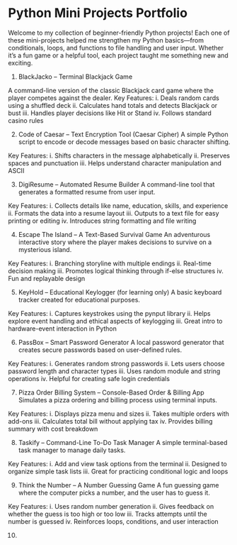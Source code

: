 # Python Mini Projects Portfolio
 
Welcome to my collection of beginner-friendly Python projects! Each one of these mini-projects helped me strengthen my Python basics—from conditionals, loops, and functions to file handling and user input. Whether it’s a fun game or a helpful tool, each project taught me something new and exciting.

1. BlackJacko – Terminal Blackjack Game

A command-line version of the classic Blackjack card game where the player competes against the dealer.
Key Features:
 i. Deals random cards using a shuffled deck
 ii. Calculates hand totals and detects Blackjack or bust
 iii. Handles player decisions like Hit or Stand
 iv. Follows standard casino rules

2. Code of Caesar – Text Encryption Tool (Caesar Cipher)
A simple Python script to encode or decode messages based on basic character shifting.

Key Features:
  i. Shifts characters in the message alphabetically
  ii. Preserves spaces and punctuation
  iii. Helps understand character manipulation and ASCII

3. DigiResume – Automated Resume Builder
A command-line tool that generates a formatted resume from user input.

Key Features:
 i. Collects details like name, education, skills, and experience
 ii. Formats the data into a resume layout
 iii. Outputs to a text file for easy printing or editing
 iv. Introduces string formatting and file writing

4. Escape The Island – A Text-Based Survival Game
An adventurous interactive story where the player makes decisions to survive on a mysterious island.

Key Features:
 i. Branching storyline with multiple endings
 ii. Real-time decision making
 iii. Promotes logical thinking through if-else structures
 iv. Fun and replayable design
 
5. KeyHold – Educational Keylogger (for learning only)
A basic keyboard tracker created for educational purposes.

Key Features:
 i. Captures keystrokes using the pynput library
 ii. Helps explore event handling and ethical aspects of keylogging
 iii. Great intro to hardware-event interaction in Python

6. PassBox – Smart Password Generator
A local password generator that creates secure passwords based on user-defined rules.

Key Features:
 i. Generates random strong passwords
 ii. Lets users choose password length and character types
 iii. Uses random module and string operations
 iv. Helpful for creating safe login credentials

7. Pizza Order Billing System – Console-Based Order & Billing App
Simulates a pizza ordering and billing process using terminal inputs.

Key Features:
 i. Displays pizza menu and sizes
 ii. Takes multiple orders with add-ons
 iii. Calculates total bill without applying tax
 iv. Provides billing summary with cost breakdown

8. Taskify – Command-Line To-Do Task Manager
A simple terminal-based task manager to manage daily tasks.

Key Features:
 i. Add and view task options from the terminal
 ii. Designed to organize simple task lists
 iii. Great for practicing conditional logic and loops

9. Think the Number – A Number Guessing Game
A fun guessing game where the computer picks a number, and the user has to guess it.

Key Features:
 i. Uses random number generation
 ii. Gives feedback on whether the guess is too high or too low
 iii. Tracks attempts until the number is guessed
 iv. Reinforces loops, conditions, and user interaction

10. 
